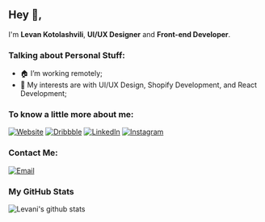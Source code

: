 ## Hey 👋,

I'm **Levan Kotolashvili**, **UI/UX Designer** and **Front-end Developer**.

### Talking about Personal Stuff:

- 🏠 I’m working remotely; 
- 🤔 My interests are with UI/UX Design, Shopify Development, and React Development;

### To know a little more about me:

[![Website](https://img.shields.io/badge/-Personal_Website-0073B1?style=flat-square)](https://levanisart.com)
[![Dribbble](https://img.shields.io/badge/-Dribbble-EA4C89?style=flat&logo=dribbble&logoColor=white)](https://dribbble.com/LevanisART)
[![LinkedIn](https://img.shields.io/badge/-LinkedIn-0073B1?style=flat-square&logo=linkedin&logoColor=white)](https://www.linkedin.com/in/levan-kotolashvili/)
[![Instagram](https://img.shields.io/badge/-Instagram-D0308A?style=flat&logo=Instagram&logoColor=white)](https://www.instagram.com/levanis_art/)

### Contact Me:
[![Email](https://img.shields.io/badge/levani.qotolashvili@gmail.com-D14836?style=flat&logo=gmail&logoColor=white)](mailto:levani.qotolashvili@gmail.com)

### My GitHub Stats

![Levani's github stats](https://github-readme-stats.vercel.app/api?username=LevanisART&show_icons=true)
